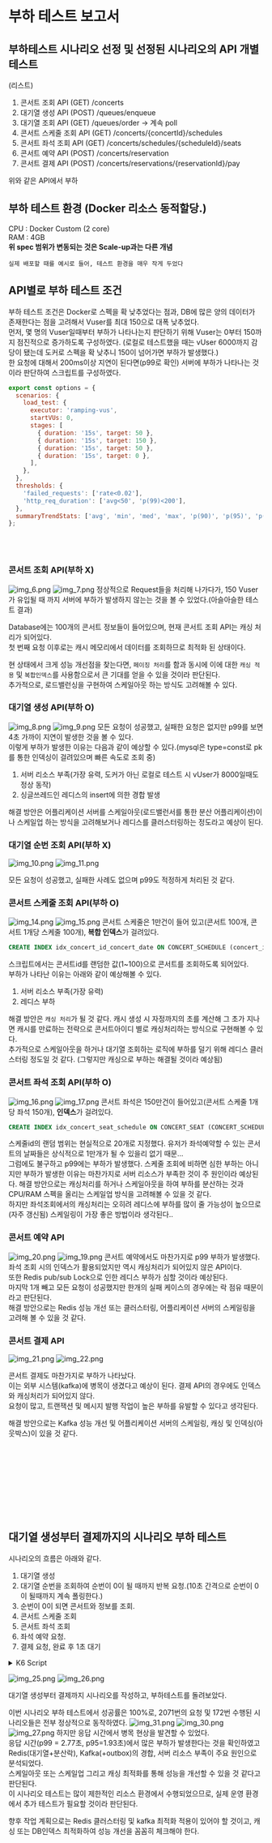 # 부하 테스트 보고서 

## 부하테스트 시나리오 선정 및 선정된 시나리오의 API 개별 테스트
(리스트)
1. 콘서트 조회 API (GET) /concerts
2. 대기열 생성 API (POST) /queues/enqueue
3. 대기열 조회 API (GET) /queues/order -> 계속 poll
4. 콘서트 스케줄 조회 API (GET) /concerts/{concertId}/schedules
5. 콘서트 좌석 조회 API (GET) /concerts/schedules/{scheduleId}/seats
6. 콘서트 예약 API (POST) /concerts/reservation
7. 콘서트 결제 API (POST) /concerts/reservations/{reservationId}/pay

위와 같은 API에서 부하

## 부하 테스트 환경 (Docker 리소스 동적할당.)
CPU : Docker Custom (2 core)  
RAM : 4GB  
**위 spec 범위가 변동되는 것은 Scale-up과는 다른 개념**

`실제 배포할 때를 예시로 들어, 테스트 환경을 매우 작게 두었다`

## API별로 부하 테스트 조건
부하 테스트 조건은 Docker로 스펙을 확 낮추었다는 점과, DB에 많은 양의 데이터가 존재한다는 점을 고려해서 Vuser를 최대 150으로 대폭 낮추었다.  
먼저, 몇 명의 Vuser일때부터 부하가 나타나는지 판단하기 위해 Vuser는 0부터 150까지 점진적으로 증가하도록 구성하였다. (로컬로 테스트했을 때는 vUser 6000까지 감당이 됐는데 도커로 스펙을 확 낮추니 150이 넘어가면 부하가 발생했다.)  
한 요청에 대해서 200ms이상 지연이 된다면(p99로 확인) 서버에 부하가 나타나는 것이라 판단하여 스크립트를 구성하였다.  
```javascript
export const options = {
  scenarios: {
    load_test: {
      executor: 'ramping-vus',
      startVUs: 0,                         
      stages: [
        { duration: '15s', target: 50 }, 
        { duration: '15s', target: 150 }, 
        { duration: '15s', target: 50 },  
        { duration: '15s', target: 0 },    
      ],
    },
  },
  thresholds: {
    'failed_requests': ['rate<0.02'],             
    'http_req_duration': ['avg<50', 'p(99)<200'], 
  },
  summaryTrendStats: ['avg', 'min', 'med', 'max', 'p(90)', 'p(95)', 'p(99)']
};
```
<br><br>

### 콘서트 조회 API(부하 X)
![img_6.png](img_6.png)
![img_7.png](img_7.png)
정상적으로 Request들을 처리해 나가다가, 150 Vuser가 유입될 때 까지 서버에 부하가 발생하지 않는는 것을 볼 수 있었다.(아슬아슬한 테스트 결과)  

Database에는 100개의 콘서트 정보들이 들어있으며, 현재 콘서트 조회 API는 캐싱 처리가 되어있다.   
첫 번째 요청 이후로는 캐시 메모리에서 데이터를 조회하므로 최적화 된 상태이다.  

현 상태에서 크게 성능 개선점을 찾는다면, `페이징 처리`를 함과 동시에 이에 대한 `캐싱 적용` 및  `복합인덱스`를 사용함으로서 큰 기대를 얻을 수 있을 것이라 판단된다.  
추가적으로, 로드밸런싱을 구현하여 스케일아웃 하는 방식도 고려해볼 수 있다.

### 대기열 생성 API(부하 O)
![img_8.png](img_8.png)
![img_9.png](img_9.png)
모든 요청이 성공했고, 실패한 요청은 없지만 p99를 보면 4초 가까이 지연이 발생한 것을 볼 수 있다.    
이렇게 부하가 발생한 이유는 다음과 같이 예상할 수 있다.(mysql은 type=const로 pk를 통한 인덱싱이 걸려있으며 빠른 속도로 조회 중)  

1. 서버 리소스 부족(가장 유력, 도커가 아닌 로컬로 테스트 시 vUser가 8000일때도 정상 동작)
2. 싱글쓰레드인 레디스의 insert에 의한 경합 발생

해결 방안은 어플리케이션 서버를 스케일아웃(로드밸런서를 통한 분산 어플리케이션)이나 스케일업 하는 방식을 고려해보거나 레디스를 클러스터링하는 정도라고 예상이 된다.

### 대기열 순번 조회 API(부하 X)
![img_10.png](img_10.png)
![img_11.png](img_11.png)

모든 요청이 성공했고, 실패한 사례도 없으며 p99도 적정하게 처리된 것 같다. 

### 콘서트 스케줄 조회 API(부하 O)
![img_14.png](img_14.png)
![img_15.png](img_15.png)
콘서트 스케줄은 1만건이 들어 있고(콘서트 100개, 콘서트 1개당 스케줄 100개), **복합 인덱스**가 걸려있다.  
```sql
CREATE INDEX idx_concert_id_concert_date ON CONCERT_SCHEDULE (concert_id, concert_date);
```
스크립트에서는 콘서트id를 랜덤한 값(1~100)으로 콘서트를 조회하도록 되어있다.  
부하가 나타난 이유는 아래와 같이 예상해볼 수 있다.  
1. 서버 리소스 부족(가장 유력) 
2. 레디스 부하

해결 방안은 `캐싱 처리`가 될 것 같다. 캐시 생성 시 자정까지의 초를 계산해 그 초가 지나면 캐시를 만료하는 전략으로 콘서트아이디 별로 캐싱처리하는 방식으로 구현해볼 수 있다.  
추가적으로 스케일아웃을 하거나 대기열 조회하는 로직에 부하를 덜기 위해 레디스 클러스터링 정도일 것 같다.  (그렇지만 캐싱으로 부하는 해결될 것이라 예상됨)


### 콘서트 좌석 조회 API(부하 O)
![img_16.png](img_16.png)
![img_17.png](img_17.png)
콘서트 좌석은 150만건이 들어있고(콘서트 스케줄 1개당 좌석 150개), **인덱스**가 걸려있다.
```sql
CREATE INDEX idx_concert_seat_schedule ON CONCERT_SEAT (CONCERT_SCHEDULE_ID);
```

스케줄id의 랜덤 범위는 현실적으로 20개로 지정했다. 유저가 좌석예약할 수 있는 콘서트의 날짜들은 상식적으로 1만개가 될 수 있을리 없기 때문...  
그럼에도 불구하고 p99에는 부하가 발생했다. 스케줄 조회에 비하면 심한 부하는 아니지만 부하가 발생한 이유는 마찬가지로 서버 리소스가 부족한 것이 주 원인이라 예상된다.
해결 방안으로는 캐싱처리를 하거나 스케일아웃을 하여 부하를 분산하는 것과 CPU/RAM 스펙을 올리는 스케일업 방식을 고려해볼 수 있을 것 같다.  
하지만 좌석조회에서의 캐싱처리는 오히려 레디스에 부하를 많이 줄 가능성이 높으므로(자주 갱신됨) 스케일링이 가장 좋은 방법이라 생각된다..

### 콘서트 예약 API
![img_20.png](img_20.png)
![img_19.png](img_19.png)
콘서트 예약에서도 마찬가지로 p99 부하가 발생했다. 좌석 조회 시의 인덱스가 활용되었지만 역시 캐싱처리가 되어있지 않은 API이다.  
또한 Redis pub/sub Lock으로 인한 레디스 부하가 심할 것이라 예상된다.  
마지막 1개 빼고 모든 요청이 성공했지만 한개의 실패 케이스의 경우에는 락 점유 때문이라고 판단된다.  
해결 방안으로는 Redis 성능 개선 또는 클러스터링, 어플리케이션 서버의 스케일링을 고려해 볼 수 있을 것 같다.  

### 콘서트 결제 API
![img_21.png](img_21.png)
![img_22.png](img_22.png)

콘서트 결제도 마찬가지로 부하가 나타났다.  
이는 외부 시스템(kafka)에 병목이 생겼다고 예상이 된다.
결제 API의 경우에도 인덱스와 캐싱처리가 되어있지 않다.  
요청이 많고, 트랜잭션 및 메시지 발행 작업이 높은 부하를 유발할 수 있다고 생각된다.  

해결 방안으로는 Kafka 성능 개선 및 어플리케이션 서버의 스케일링, 캐싱 및 인덱싱(아웃박스)이 있을 것 같다.

<br><br><br><br><br><br><br><br>
## 대기열 생성부터 결제까지의 시나리오 부하 테스트

시나리오의 흐름은 아래와 같다.
1. 대기열 생성
2. 대기열 순번을 조회하여 순번이 0이 될 때까지 반복 요청.(10초 간격으로 순번이 0이 될때까지 계속 폴링한다.)
3. 순번이 0이 되면 콘서트와 정보를 조회.
4. 콘서트 스케줄 조회
5. 콘서트 좌석 조회
6. 좌석 예약 요청.
7. 결제 요청, 완료 후 1초 대기

<details><summary>K6 Script</summary>

```javascript

import http from 'k6/http';
import { check, sleep } from 'k6';
import { Rate } from 'k6/metrics';
import { randomIntBetween } from 'https://jslib.k6.io/k6-utils/1.2.0/index.js';

const failRate = new Rate('failed_requests');

export const options = {
  scenarios: {
    load_test: {
      executor: 'ramping-vus',
      startVUs: 0,
      stages: [
        { duration: '30s', target: 50 },
        { duration: '30s', target: 150 },
        { duration: '30s', target: 50 },
        { duration: '30s', target: 0 },
      ],
    },
  },
  thresholds: {
    'failed_requests': ['rate<0.02'],
    'http_req_duration': ['avg<50', 'p(99)<200'],
  },
  summaryTrendStats: ['avg', 'min', 'med', 'max', 'p(90)', 'p(95)', 'p(99)'],
};

export default function () {
  const userId = randomIntBetween(1, 1000000);

  // Step 1: 대기열 생성
  const enqueueUrl = `http://host.docker.internal:8080/queues/enqueue`;
  const enqueueHeaders = { 'Content-Type': 'application/json' };
  const enqueuePayload = JSON.stringify({ userId: userId });

  let res1 = http.post(enqueueUrl, enqueuePayload, { headers: enqueueHeaders });
  check(res1, { 'status is 201': (r) => r.status === 201 });
  failRate.add(res1.status !== 201);

  const token = res1.headers['X-Access-Token']; // 대기열 생성 토큰
  if (!token) {
    console.error('Token not received');
    return;
  }

  // Step 2: 대기열 순번 조회
  let order;
  const orderHeaders = { 'X-Access-Token': token, 'Content-Type': 'application/json' };

  do {
    const orderUrl = `http://host.docker.internal:8080/queues/order`;
    let res2 = http.get(orderUrl, { headers: orderHeaders });
    check(res2, { 'status is 200': (r) => r.status === 200 });
    failRate.add(res2.status !== 200);

    const orderResponse = JSON.parse(res2.body);
    order = orderResponse.order; // JSON에서 'order' 값 추출
    sleep(10); // 10초 대기
  } while (order > 0); // 순번이 0이 될 때까지 반복

  // Step 3: 콘서트 조회
  const concertUrl = `http://host.docker.internal:8080/concerts`;
  let res3 = http.get(concertUrl, { headers: orderHeaders });
  check(res3, { 'status is 200': (r) => r.status === 200 });
  failRate.add(res3.status !== 200);

  const concertId = randomIntBetween(1, 100);

  // Step 4: 콘서트 스케줄 조회
  const scheduleUrl = `http://host.docker.internal:8080/concerts/${concertId}/schedules`;
  let res4 = http.get(scheduleUrl, { headers: orderHeaders });
  check(res4, { 'status is 200': (r) => r.status === 200 });
  failRate.add(res4.status !== 200);

  const scheduleId = randomIntBetween(1, 10000);

  // Step 5: 콘서트 좌석 조회
  const seatsUrl = `http://host.docker.internal:8080/concerts/schedules/${scheduleId}/seats`;
  let res5 = http.get(seatsUrl, { headers: orderHeaders });
  check(res5, { 'status is 200': (r) => r.status === 200 });
  failRate.add(res5.status !== 200);

  const concertSeatId = randomIntBetween(1, 1500000);

  // Step 6: 좌석 예약
  const reservationUrl = `http://host.docker.internal:8080/concerts/reservation`;
  const reservationPayload = JSON.stringify({
    userId: userId,
    concertSeatId: concertSeatId,
  });

  let res6 = http.post(reservationUrl, reservationPayload, { headers: orderHeaders });
  check(res6, { 'status is 200': (r) => r.status === 200 });
  failRate.add(res6.status !== 200);

  const reservationId = JSON.parse(res6.body).reservationId; // 예약 ID 추출
  if (!reservationId) {
    console.error('Reservation ID not received');
    return;
  }

  // Step 7: 결제
  const paymentUrl = `http://host.docker.internal:8080/concerts/reservations/${reservationId}/pay`;
  const paymentPayload = JSON.stringify({ userId: userId });

  let res7 = http.post(paymentUrl, paymentPayload, { headers: orderHeaders });
  check(res7, { 'status is 200': (r) => r.status === 200 });
  failRate.add(res7.status !== 200);

  sleep(1);
}


```

</details>

![img_25.png](img_25.png)
![img_26.png](img_26.png)

대기열 생성부터 결제까지 시나리오를 작성하고, 부하테스트를 돌려보았다.  

이번 시나리오 부하 테스트에서 성공률은 100%로, 2071번의 요청 및 172번 수행된 시나리오들은 전부 정상적으로 동작하였다.
![img_31.png](img_31.png)
![img_30.png](img_30.png)
![img_27.png](img_27.png)
하지만 응답 시간에서 병목 현상을 발견할 수 있었다.  
응답 시간(p99 = 2.77초, p95=1.93초)에서 많은 부하가 발생한다는 것을 확인하였고 Redis(대기열+분산락), Kafka(+outbox)의 경합, 서버 리소스 부족이 주요 원인으로 분석되었다.  
스케일아웃 또는 스케일업 그리고 캐싱 최적화를 통해 성능을 개선할 수 있을 것 같다고 판단된다.  
이 시나리오 테스트는 많이 제한적인 리소스 환경에서 수행되었으므로, 실제 운영 환경에서 추가 테스트가 필요할 것이라 판단된다.  

향후 작업 계획으로는 Redis 클러스터링 및 kafka 최적화 적용이 있어야 할 것이고, 캐싱 또는 DB인덱스 최적화하여 성능 개선을 꼼꼼히 체크해야 한다.

